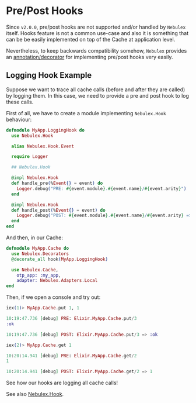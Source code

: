 # Pre/Post Hooks

Since `v2.0.0`, pre/post hooks are not supported and/or handled by `Nebulex`
itself. Hooks feature is not a common use-case and also it is something that
can be be easily implemented on top of the Cache at application level.

Nevertheless, to keep backwards compatibility somehow, `Nebulex` provides an
[annotation/decorator][hook_decorator] for implementing pre/post hooks very
easily.

[hook_decorator]: http://hexdocs.pm/nebulex/Nebulex.Decorators.html#hook/3

## Logging Hook Example

Suppose we want to trace all cache calls (before and after they are called)
by logging them. In this case, we need to provide a pre and post hook to log
these calls.

First of all, we have to create a module implementing `Nebulex.Hook` behaviour:

```elixir
defmodule MyApp.LoggingHook do
  use Nebulex.Hook

  alias Nebulex.Hook.Event

  require Logger

  ## Nebulex.Hook

  @impl Nebulex.Hook
  def handle_pre(%Event{} = event) do
    Logger.debug("PRE: #{event.module}.#{event.name}/#{event.arity}")
  end

  @impl Nebulex.Hook
  def handle_post(%Event{} = event) do
    Logger.debug("POST: #{event.module}.#{event.name}/#{event.arity} => #{inspect(event.result)}")
  end
end
```

And then, in our Cache:

```elixir
defmodule MyApp.Cache do
  use Nebulex.Decorators
  @decorate_all hook(MyApp.LoggingHook)

  use Nebulex.Cache,
    otp_app: :my_app,
    adapter: Nebulex.Adapters.Local
end
```

Then, if we open a console and try out:

```elixir
iex(1)> MyApp.Cache.put 1, 1

10:19:47.736 [debug] PRE: Elixir.MyApp.Cache.put/3
:ok

10:19:47.736 [debug] POST: Elixir.MyApp.Cache.put/3 => :ok

iex(2)> MyApp.Cache.get 1

10:20:14.941 [debug] PRE: Elixir.MyApp.Cache.get/2
1

10:20:14.941 [debug] POST: Elixir.MyApp.Cache.get/2 => 1
```

See how our hooks are logging all cache calls!

See also [Nebulex.Hook](http://hexdocs.pm/nebulex/Nebulex.Hook.html).
